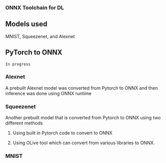 ### ONNX Toolchain for DL

## Models used
MNIST, Squeezenet, and Alexnet

## PyTorch to ONNX
```In progress```

### Alexnet

A prebuilt Alexnet model was converted from Pytorch to ONNX and then inference was done using ONNX runtime

### Squeezenet

Another prebuilt model that is converted from Pytorch to ONNX using two different methods

1. Using built in Pytorch code to convert to ONNX

2. Using OLive tool  which can convert from various libraries to ONNX.

### MNIST
